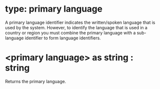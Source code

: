 # type: primary language

A primary language identifier indicates the written/spoken language that is used by the system. However, to identify the language that is used in a country or region you must combine the primary language with a sub-language identifier to form language identifiers.

# &lt;primary language&gt; as string : string

Returns the primary language.
